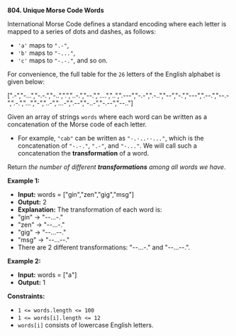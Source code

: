 
**804.  Unique Morse Code Words**

International Morse Code defines a standard encoding where each letter is mapped to a series of dots and dashes, as follows:

-   `'a'`  maps to  `".-"`,
-   `'b'`  maps to  `"-..."`,
-   `'c'`  maps to  `"-.-."`, and so on.

For convenience, the full table for the  `26`  letters of the English alphabet is given below:

[".-","-...","-.-.","-..",".","..-.","--.","....","..",".---","-.-",".-..","--","-.","---",".--.","--.-",".-.","...","-","..-","...-",".--","-..-","-.--","--.."]

Given an array of strings  `words`  where each word can be written as a concatenation of the Morse code of each letter.

-   For example,  `"cab"`  can be written as  `"-.-..--..."`, which is the concatenation of  `"-.-."`,  `".-"`, and  `"-..."`. We will call such a concatenation the  **transformation**  of a word.

Return  _the number of different  **transformations**  among all words we have_.

**Example 1:**

 - **Input:** words = ["gin","zen","gig","msg"]
 -    **Output:** 2
 -    **Explanation:** The transformation of each word is:
 - "gin" -> "--...-." 
 - "zen" -> "--...-." 
 - "gig" -> "--...--." 
 - "msg" ->   "--...--." 
 -    There are 2 different transformations:    "--...-." and  "--...--.".

**Example 2:**

 - **Input:** words = ["a"]
 -    **Output:** 1

**Constraints:**

-   `1 <= words.length <= 100`
-   `1 <= words[i].length <= 12`
-   `words[i]`  consists of lowercase English letters.
